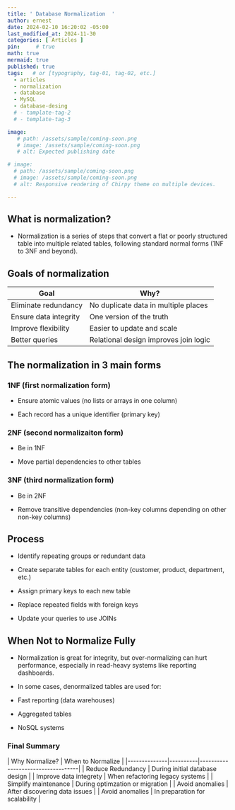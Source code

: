 ```yaml
---
title: ' Database Normalization  '
author: ernest
date: 2024-02-10 16:20:02 -05:00
last_modified_at: 2024-11-30
categories: [ Articles ]
pin:     # true
math: true
mermaid: true
published: true
tags:   # or [typography, tag-01, tag-02, etc.]
  - articles
  - normalization
  - database
  - MySQL
  - database-desing
  # - tamplate-tag-2
  # - template-tag-3

image: 
   # path: /assets/sample/coming-soon.png
   # image: /assets/sample/coming-soon.png
   # alt: Expected publishing date

# image: 
  # path: /assets/sample/coming-soon.png
  # image: /assets/sample/coming-soon.png
  # alt: Responsive rendering of Chirpy theme on multiple devices.

---
```









## What is normalization? 

- Normalization is a series of steps that convert a flat or poorly structured table into multiple related tables, following standard normal forms (1NF to 3NF and beyond).


## Goals of normalization 





| Goal       | Why?      | 
|--------------|----------|
| Eliminate redundancy    | No duplicate data in multiple places      | 
| Ensure data integrity  | One version of the truth    | 
| Improve flexibility  | Easier to update and scale    | 
| Better queries      | Relational design improves join logic  | 









## The normalization in 3 main forms


### 1NF (first normalization form)

- Ensure atomic values (no lists or arrays in one column)

 - Each record has a unique identifier (primary key)



### 2NF (second normalizaiton form)

- Be in 1NF

- Move partial dependencies to other tables



### 3NF (third normalization form)

- Be in 2NF

- Remove transitive dependencies (non-key columns depending on other non-key columns)





## Process 


- Identify repeating groups or redundant data

- Create separate tables for each entity (customer, product, department, etc.)

- Assign primary keys to each new table

- Replace repeated fields with foreign keys

- Update your queries to use JOINs


## When Not to Normalize Fully

- Normalization is great for integrity, but over-normalizing can hurt performance, especially in read-heavy systems like reporting dashboards.

- In some cases, denormalized tables are used for:

- Fast reporting (data warehouses)

- Aggregated tables

- NoSQL systems




### Final Summary 

| Why Normalize?       | When to Normalize    | 
|--------------|----------|-----------------------------------|
| Reduce Redundancy    | During initial database design      | 
| Improve data integrety  | When refactoring legacy systems      | 
| Simplify maintenance  | During optimzation or migration     | 
| Avoid anomalies       | After discovering data issues  | 
| Avoid anomalies       | In preparation for scalability  | 










